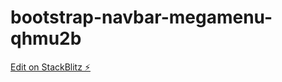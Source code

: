 # bootstrap-navbar-megamenu-qhmu2b

[Edit on StackBlitz ⚡️](https://stackblitz.com/edit/bootstrap-navbar-megamenu-qhmu2b)
